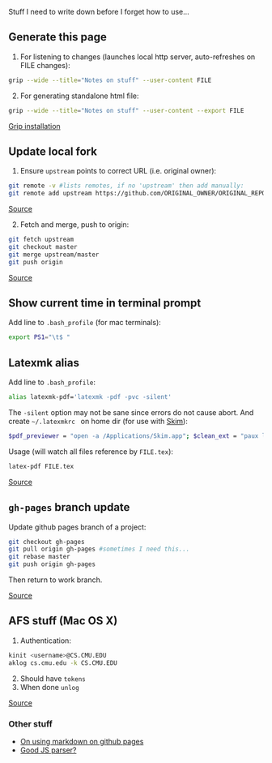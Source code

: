 
Stuff I need to write down before I forget how to use...

## Generate this page

1. For listening to changes (launches local http server, auto-refreshes on FILE changes):
  ```bash
  grip --wide --title="Notes on stuff" --user-content FILE
  ```

2. For generating standalone html file:
  ```bash
  grip --wide --title="Notes on stuff" --user-content --export FILE
  ```

[Grip installation](https://github.com/joeyespo/grip)

## Update local fork

1. Ensure `upstream` points to correct URL (i.e. original owner):
  ```bash
  git remote -v #lists remotes, if no 'upstream' then add manually:
  git remote add upstream https://github.com/ORIGINAL_OWNER/ORIGINAL_REPOSITORY.git
  ```
[Source](https://help.github.com/articles/configuring-a-remote-for-a-fork/)

2. Fetch and merge, push to origin:
  ```bash
  git fetch upstream
  git checkout master
  git merge upstream/master
  git push origin
  ```
[Source](https://help.github.com/articles/syncing-a-fork/)

## Show current time in terminal prompt

Add line to `.bash_profile` (for mac terminals):
  ```bash
  export PS1="\t$ "
  ```

## Latexmk alias

Add line to `.bash_profile`:
```bash
alias latexmk-pdf='latexmk -pdf -pvc -silent'
```
The `-silent` option may not be sane since errors do not cause abort.
And create `~/.latexmkrc ` on home dir (for use with [Skim](http://skim-app.sourceforge.net/)):
```bash
$pdf_previewer = "open -a /Applications/Skim.app"; $clean_ext = "paux lox pdfsync out";
```
Usage (will watch all files reference by `FILE.tex`):
```bash
latex-pdf FILE.tex
```

[Source](http://jon.smajda.com/2008/03/08/latexmk/)

## `gh-pages` branch update

Update github pages branch of a project:
  ```bash
  git checkout gh-pages
  git pull origin gh-pages #sometimes I need this...
  git rebase master
  git push origin gh-pages
  ```
Then return to work branch.

[Source](http://lea.verou.me/2011/10/easily-keep-gh-pages-in-sync-with-master/)


## AFS stuff (Mac OS X)

1. Authentication:
  ```bash
  kinit <username>@CS.CMU.EDU
  aklog cs.cmu.edu -k CS.CMU.EDU
  ```

2. Should have `tokens`
3. When done `unlog`

[Source](http://www.cs.cmu.edu/~help/afs/afs_authentication.html)

### Other stuff

* [On using markdown on github pages](http://stackoverflow.com/questions/15124547/can-i-use-markdown-file-in-github-page)
* [Good JS parser?](http://esprima.org/)
